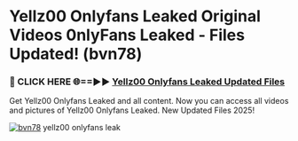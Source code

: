 # Yellz00 Onlyfans Leaked Original Videos 0nlyFans Leaked - Files Updated! (bvn78)

<h3>🔴 CLICK HERE 🌐==►► <a href="https://tinyurl.com/x26r9saj" rel="nofollow">Yellz00 Onlyfans Leaked Updated Files</a></h3>

Get Yellz00 Onlyfans Leaked and all content. Now you can access all videos and pictures of Yellz00 Onlyfans Leaked. New Updated Files 2025!

[![bvn78](https://i.imgur.com/LkgZPqh.gif)](https://tinyurl.com/x26r9saj)
yellz00 onlyfans leak